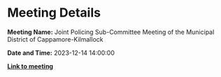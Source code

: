 # Meeting Details

**Meeting Name:** Joint Policing Sub-Committee Meeting of the Municipal District of Cappamore-Kilmallock

**Date and Time:** 2023-12-14 14:00:00

**<a href="https://www.limerick.ie/council/whats-on/joint-policing-sub-committee-meeting-of-the-municipal-district-of-cappamore-1" target="_blank">Link to meeting</a>**
